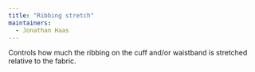 ```yaml
---
title: "Ribbing stretch"
maintainers:
  - Jonathan Haas
---
```


Controls how much the ribbing on the cuff and/or waistband is stretched relative to the fabric.




